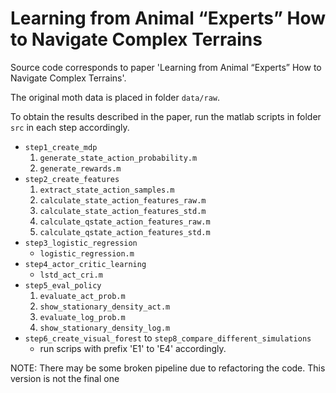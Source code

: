 # Learning from Animal “Experts” How to Navigate Complex Terrains

Source code corresponds to paper 'Learning from Animal “Experts” How to Navigate Complex Terrains'.

The original moth data is placed in folder `data/raw`.

To obtain the results described in the paper, run the matlab scripts in folder `src` in each step accordingly.

+ `step1_create_mdp`
  1. `generate_state_action_probability.m`
  2. `generate_rewards.m`
+ `step2_create_features`
  1. `extract_state_action_samples.m`
  2. `calculate_state_action_features_raw.m`
  3. `calculate_state_action_features_std.m`
  4. `calculate_qstate_action_features_raw.m`
  5. `calculate_qstate_action_features_std.m`
+ `step3_logistic_regression`
  - `logistic_regression.m`
+ `step4_actor_critic_learning`
  - `lstd_act_cri.m`
+ `step5_eval_policy`
  1. `evaluate_act_prob.m`
  2. `show_stationary_density_act.m`
  3. `evaluate_log_prob.m`
  4. `show_stationary_density_log.m`
+ `step6_create_visual_forest` to `step8_compare_different_simulations`
  - run scrips with prefix 'E1' to 'E4' accordingly.

NOTE: There may be some broken pipeline due to refactoring the code. This version is not the final one

